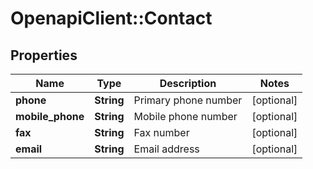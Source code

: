 # OpenapiClient::Contact

## Properties
Name | Type | Description | Notes
------------ | ------------- | ------------- | -------------
**phone** | **String** | Primary phone number | [optional] 
**mobile_phone** | **String** | Mobile phone number | [optional] 
**fax** | **String** | Fax number | [optional] 
**email** | **String** | Email address | [optional] 


